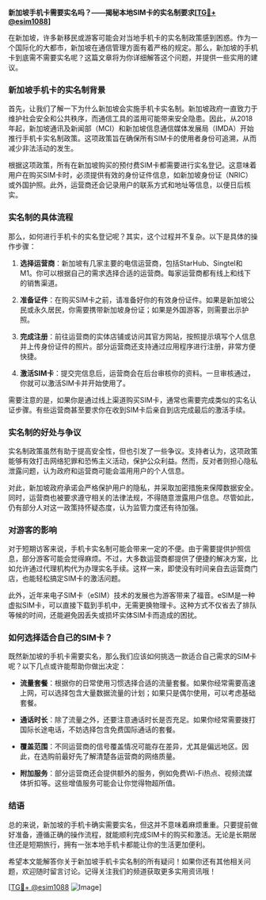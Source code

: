 **新加坡手机卡需要实名吗？——揭秘本地SIM卡的实名制要求[[TG💪+ @esim1088](https://t.me/s/esim1088)]**

在新加坡，许多新移民或游客可能会对当地手机卡的实名制政策感到困惑。作为一个国际化的大都市，新加坡在通信管理方面有着严格的规定。那么，新加坡的手机卡到底需不需要实名呢？这篇文章将为你详细解答这个问题，并提供一些实用的建议。

### 新加坡手机卡的实名制背景

首先，让我们了解一下为什么新加坡会实施手机卡实名制。新加坡政府一直致力于维护社会安全和公共秩序，而通信工具的滥用可能带来安全隐患。因此，从2018年起，新加坡通讯及新闻部（MCI）和新加坡信息通信媒体发展局（IMDA）开始推行手机卡实名制政策。这项政策旨在确保所有SIM卡的使用者身份可追溯，从而减少非法活动的发生。

根据这项政策，所有在新加坡购买的预付费SIM卡都需要进行实名登记。这意味着用户在购买SIM卡时，必须提供有效的身份证件信息，如新加坡身份证（NRIC）或外国护照。此外，运营商还会记录用户的联系方式和地址等信息，以便日后核实。

### 实名制的具体流程

那么，如何进行手机卡的实名登记呢？其实，这个过程并不复杂。以下是具体的操作步骤：

1. **选择运营商**：新加坡有几家主要的电信运营商，包括StarHub、Singtel和M1。你可以根据自己的需求选择合适的运营商。每家运营商都有线上和线下的销售渠道。

2. **准备证件**：在购买SIM卡之前，请准备好你的有效身份证件。如果是新加坡公民或永久居民，你需要携带新加坡身份证；如果是外国游客，则需要出示护照。

3. **完成注册**：前往运营商的实体店铺或访问其官方网站，按照提示填写个人信息并上传身份证件的照片。部分运营商还支持通过应用程序进行注册，非常方便快捷。

4. **激活SIM卡**：提交完信息后，运营商会在后台审核你的资料。一旦审核通过，你就可以激活SIM卡并开始使用了。

需要注意的是，如果你是通过线上渠道购买SIM卡，通常也需要完成类似的实名认证步骤。有些运营商甚至要求你在收到SIM卡后亲自到店完成最后的激活手续。

### 实名制的好处与争议

实名制政策虽然有助于提高安全性，但也引发了一些争议。支持者认为，这项政策能够有效打击网络犯罪和恐怖主义活动，保护公众利益。然而，反对者则担心隐私泄露问题，认为政府和运营商可能会滥用用户的个人信息。

对此，新加坡政府承诺会严格保护用户的隐私，并采取加密措施来保障数据安全。同时，运营商也被要求遵守相关的法律法规，不得随意泄露用户信息。尽管如此，仍有部分人对这一政策持怀疑态度，认为监管力度还有待加强。

### 对游客的影响

对于短期访客来说，手机卡实名制可能会带来一定的不便。由于需要提供护照信息，部分游客可能会觉得麻烦。不过，大多数运营商都提供了便捷的解决方案，比如允许通过代理机构代为办理实名手续。这样一来，即使没有时间亲自去运营商门店，也能轻松搞定SIM卡的激活问题。

此外，近年来电子SIM卡（eSIM）技术的发展也为游客带来了福音。eSIM是一种虚拟SIM卡，可以直接下载到手机中，无需更换物理卡。这种方式不仅省去了排队等候的时间，还能避免因丢失或损坏实体SIM卡而造成的困扰。

### 如何选择适合自己的SIM卡？

既然新加坡的手机卡需要实名，那么我们应该如何挑选一款适合自己需求的SIM卡呢？以下几点或许能帮助你做出决定：

- **流量套餐**：根据你的日常使用习惯选择合适的流量套餐。如果你经常需要高速上网，可以选择包含大量数据流量的计划；如果只是偶尔使用，可以考虑基础套餐。

- **通话时长**：除了流量之外，还要注意通话时长是否充足。如果你经常需要拨打国际长途电话，不妨选择包含免费国际通话的套餐。

- **覆盖范围**：不同运营商的信号覆盖情况可能存在差异，尤其是偏远地区。因此，在选购前最好先了解清楚各运营商的网络质量。

- **附加服务**：部分运营商还会提供额外的服务，例如免费Wi-Fi热点、视频流媒体折扣等。这些增值服务可能会让你觉得物超所值。

### 结语

总的来说，新加坡的手机卡确实需要实名，但这并不意味着麻烦重重。只要提前做好准备，遵循正确的操作流程，就能顺利完成SIM卡的购买和激活。无论是长期居住还是短期旅行，拥有一张本地手机卡都能让你的生活更加便利。

希望本文能解答你关于新加坡手机卡实名制的所有疑问！如果你还有其他相关问题，欢迎随时留言讨论。记得关注我们的频道获取更多实用资讯哦！

[[TG💪+ @esim1088](https://t.me/s/esim1088) ![Image](https://i.postimg.cc/4NQfJmqS/Snipaste-2025-05-13-00-14-12.png)]